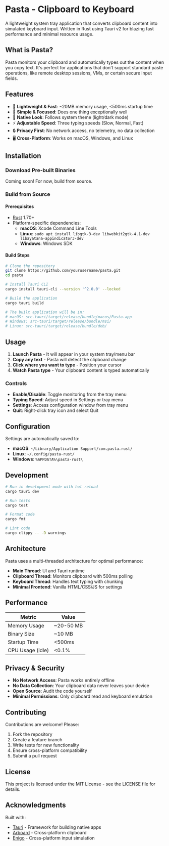 # Pasta - Clipboard to Keyboard

A lightweight system tray application that converts clipboard content into simulated keyboard input. Written in Rust using Tauri v2 for blazing fast performance and minimal resource usage.

## What is Pasta?

Pasta monitors your clipboard and automatically types out the content when you copy text. It's perfect for applications that don't support standard paste operations, like remote desktop sessions, VMs, or certain secure input fields.

## Features

- 🚀 **Lightweight & Fast**: ~20MB memory usage, <500ms startup time
- 🎯 **Simple & Focused**: Does one thing exceptionally well
- 🎨 **Native Look**: Follows system theme (light/dark mode)
- ⚡ **Adjustable Speed**: Three typing speeds (Slow, Normal, Fast)
- 🔒 **Privacy First**: No network access, no telemetry, no data collection
- 🖥️ **Cross-Platform**: Works on macOS, Windows, and Linux

## Installation

### Download Pre-built Binaries
Coming soon! For now, build from source.

### Build from Source

#### Prerequisites
- [Rust](https://rustup.rs/) 1.70+
- Platform-specific dependencies:
  - **macOS**: Xcode Command Line Tools
  - **Linux**: `sudo apt install libgtk-3-dev libwebkit2gtk-4.1-dev libayatana-appindicator3-dev`
  - **Windows**: Windows SDK

#### Build Steps
```bash
# Clone the repository
git clone https://github.com/yourusername/pasta.git
cd pasta

# Install Tauri CLI
cargo install tauri-cli --version '^2.0.0' --locked

# Build the application
cargo tauri build

# The built application will be in:
# macOS: src-tauri/target/release/bundle/macos/Pasta.app
# Windows: src-tauri/target/release/bundle/msi/
# Linux: src-tauri/target/release/bundle/deb/
```

## Usage

1. **Launch Pasta** - It will appear in your system tray/menu bar
2. **Copy any text** - Pasta will detect the clipboard change
3. **Click where you want to type** - Position your cursor
4. **Watch Pasta type** - Your clipboard content is typed automatically

### Controls
- **Enable/Disable**: Toggle monitoring from the tray menu
- **Typing Speed**: Adjust speed in Settings or tray menu
- **Settings**: Access configuration window from tray menu
- **Quit**: Right-click tray icon and select Quit

## Configuration

Settings are automatically saved to:
- **macOS**: `~/Library/Application Support/com.pasta.rust/`
- **Linux**: `~/.config/pasta-rust/`
- **Windows**: `%APPDATA%\pasta-rust\`

## Development

```bash
# Run in development mode with hot reload
cargo tauri dev

# Run tests
cargo test

# Format code
cargo fmt

# Lint code
cargo clippy -- -D warnings
```

## Architecture

Pasta uses a multi-threaded architecture for optimal performance:
- **Main Thread**: UI and Tauri runtime
- **Clipboard Thread**: Monitors clipboard with 500ms polling
- **Keyboard Thread**: Handles text typing with chunking
- **Minimal Frontend**: Vanilla HTML/CSS/JS for settings

## Performance

| Metric | Value |
|--------|-------|
| Memory Usage | ~20-50 MB |
| Binary Size | ~10 MB |
| Startup Time | <500ms |
| CPU Usage (idle) | <0.1% |

## Privacy & Security

- **No Network Access**: Pasta works entirely offline
- **No Data Collection**: Your clipboard data never leaves your device
- **Open Source**: Audit the code yourself
- **Minimal Permissions**: Only clipboard read and keyboard emulation

## Contributing

Contributions are welcome! Please:
1. Fork the repository
2. Create a feature branch
3. Write tests for new functionality
4. Ensure cross-platform compatibility
5. Submit a pull request

## License

This project is licensed under the MIT License - see the LICENSE file for details.

## Acknowledgments

Built with:
- [Tauri](https://tauri.app/) - Framework for building native apps
- [Arboard](https://github.com/1Password/arboard) - Cross-platform clipboard
- [Enigo](https://github.com/enigo-rs/enigo) - Cross-platform input simulation